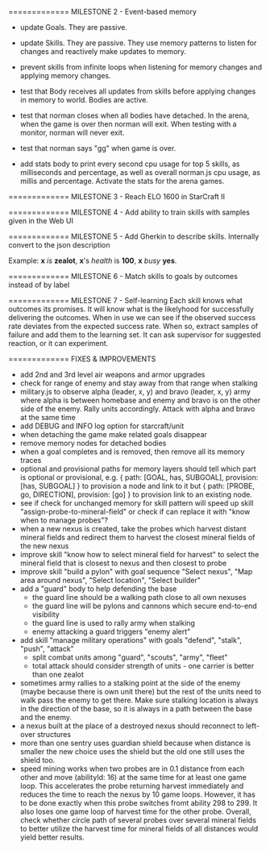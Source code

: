 
============= MILESTONE 2 - Event-based memory

- update Goals. They are passive.

- update Skills. They are passive. They use memory patterns to listen for changes and reactively make updates to memory.
- prevent skills from infinite loops when listening for memory changes and applying memory changes.

- test that Body receives all updates from skills before applying changes in memory to world. Bodies are active.

- test that norman closes when all bodies have detached. In the arena, when the game is over then norman will exit. When testing with a monitor, norman will never exit.

- test that norman says "gg" when game is over.

- add stats body to print every second cpu usage for top 5 skills, as milliseconds and percentage, as well as overall norman.js cpu usage, as millis and percentage. Activate the stats for the arena games.

============= MILESTONE 3 - Reach ELO 1600 in StarCraft II

============= MILESTONE 4 - Add ability to train skills with samples given in the Web UI

============= MILESTONE 5 - Add Gherkin to describe skills. Internally convert to the json description

Example: **x**  _is_  **zealot**, **x**'s  _health_  is  **100**, **x**  _busy_  **yes**.

============= MILESTONE 6 - Match skills to goals by outcomes instead of by label

============= MILESTONE 7 - Self-learning
Each skill knows what outcomes its promises. It will know what is the likelyhood for successfully delivering the outcomes. When in use we can see if the observed success rate deviates from the expected success rate.
When so, extract samples of failure and add them to the learning set. It can ask supervisor for suggested reaction, or it can experiment.

============= FIXES & IMPROVEMENTS

- add 2nd and 3rd level air weapons and armor upgrades
- check for range of enemy and stay away from that range when stalking
- military.js to observe alpha (leader, x, y) and bravo (leader, x, y) army where alpha is between homebase and enemy and bravo is on the other side of the enemy. Rally units accordingly. Attack with alpha and bravo at the same time
- add DEBUG and INFO log option for starcraft/unit
- when detaching the game make related goals disappear
- remove memory nodes for detached bodies
- when a goal completes and is removed, then remove all its memory traces
- optional and provisional paths for memory layers should tell which part is optional or provisional, e.g. { path: [GOAL, has, SUBGOAL], provision: [has, SUBGOAL] } to provision a node and link to it but { path: [PROBE, go, DIRECTION], provision: [go] } to provision link to an existing node.
- see if check for unchanged memory for skill pattern will speed up skill "assign-probe-to-mineral-field"
  or check if can replace it with "know when to manage probes"?
- when a new nexus is created, take the probes which harvest distant mineral fields and redirect them to harvest the closest mineral fields of the new nexus
- improve skill "know how to select mineral field for harvest" to select the mineral field that is closest to nexus and then closest to probe
- improve skill "build a pylon" with goal sequence "Select nexus", "Map area around nexus", "Select location", "Select builder"
- add a "guard" body to help defending the base
  - the guard line should be a walking path close to all own nexuses
  - the guard line will be pylons and cannons which secure end-to-end visibility
  - the guard line is used to rally army when stalking
  - enemy attacking a guard triggers "enemy alert"
- add skill "manage military operations" with goals "defend", "stalk", "push", "attack"
  - split combat units among "guard", "scouts", "army", "fleet"
  - total attack should consider strength of units - one carrier is better than one zealot
- sometimes army rallies to a stalking point at the side of the enemy (maybe because there is own unit there) but the rest of the units need to walk pass the enemy to get there. Make sure stalking location is always in the direction of the base, so it is always in a path between the base and the enemy.
- a nexus built at the place of a destroyed nexus should reconnect to left-over structures
- more than one sentry uses guardian shield because when distance is smaller the new choice uses the shield but the old one still uses the shield too.
- speed mining works when two probes are in 0.1 distance from each other and move (abilityId: 16) at the same time for at least one game loop. This accelerates the probe returning harvest immediately and reduces the time to reach the nexus by 10 game loops. However, it has to be done exactly when this probe switches fromt ability 298 to 299. It also loses one game loop of harvest time for the other probe. Overall, check whether circle path of several probes over several mineral fields to better utilize the harvest time for mineral fields of all distances would yield better results.
